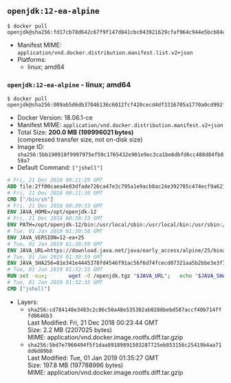 ## `openjdk:12-ea-alpine`

```console
$ docker pull openjdk@sha256:fd17cb78d642c67f9f147d841cbc043921629cfaf964c944e5bcb84c090e11a8
```

-	Manifest MIME: `application/vnd.docker.distribution.manifest.list.v2+json`
-	Platforms:
	-	linux; amd64

### `openjdk:12-ea-alpine` - linux; amd64

```console
$ docker pull openjdk@sha256:009ab5d6db37046136c6012fcf420cecd4df3316705a1770a0cd992f476a1bc7
```

-	Docker Version: 18.06.1-ce
-	Manifest MIME: `application/vnd.docker.distribution.manifest.v2+json`
-	Total Size: **200.0 MB (199996021 bytes)**  
	(compressed transfer size, not on-disk size)
-	Image ID: `sha256:5bb190918f9997975ef59c1765432e901e9ec3ca1be6dbfd6cc488d84fb858a7`
-	Default Command: `["jshell"]`

```dockerfile
# Fri, 21 Dec 2018 00:21:29 GMT
ADD file:2ff00caea4e83dfade726ca47e3c795a1e9acb8ac24e392785c474ecf9a621f2 in / 
# Fri, 21 Dec 2018 00:21:30 GMT
CMD ["/bin/sh"]
# Fri, 21 Dec 2018 00:39:33 GMT
ENV JAVA_HOME=/opt/openjdk-12
# Fri, 21 Dec 2018 00:39:33 GMT
ENV PATH=/opt/openjdk-12/bin:/usr/local/sbin:/usr/local/bin:/usr/sbin:/usr/bin:/sbin:/bin
# Tue, 01 Jan 2019 01:30:58 GMT
ENV JAVA_VERSION=12-ea+25
# Tue, 01 Jan 2019 01:30:59 GMT
ENV JAVA_URL=https://download.java.net/java/early_access/alpine/25/binaries/openjdk-12-ea+25_linux-x64-musl_bin.tar.gz
# Tue, 01 Jan 2019 01:30:59 GMT
ENV JAVA_SHA256=81e341e4445378fd4546f91ac56f6d74fcecd07321aa5b2bbe3e3f754ab100ca
# Tue, 01 Jan 2019 01:32:35 GMT
RUN set -eux; 		wget -O /openjdk.tgz "$JAVA_URL"; 	echo "$JAVA_SHA256 */openjdk.tgz" | sha256sum -c -; 	mkdir -p "$JAVA_HOME"; 	tar --extract --file /openjdk.tgz --directory "$JAVA_HOME" --strip-components 1; 	rm /openjdk.tgz; 		java -Xshare:dump; 		java --version; 	javac --version
# Tue, 01 Jan 2019 01:32:35 GMT
CMD ["jshell"]
```

-	Layers:
	-	`sha256:cd784148e3483c2c86c50a48e535302ab0288bebd587accf40b714fffd0646b3`  
		Last Modified: Fri, 21 Dec 2018 00:23:44 GMT  
		Size: 2.2 MB (2207025 bytes)  
		MIME: application/vnd.docker.image.rootfs.diff.tar.gzip
	-	`sha256:5bd7e7960494f5f1daa89189891503287725eb853156c25419b4aa71dd6d89b8`  
		Last Modified: Tue, 01 Jan 2019 01:35:27 GMT  
		Size: 197.8 MB (197788996 bytes)  
		MIME: application/vnd.docker.image.rootfs.diff.tar.gzip

